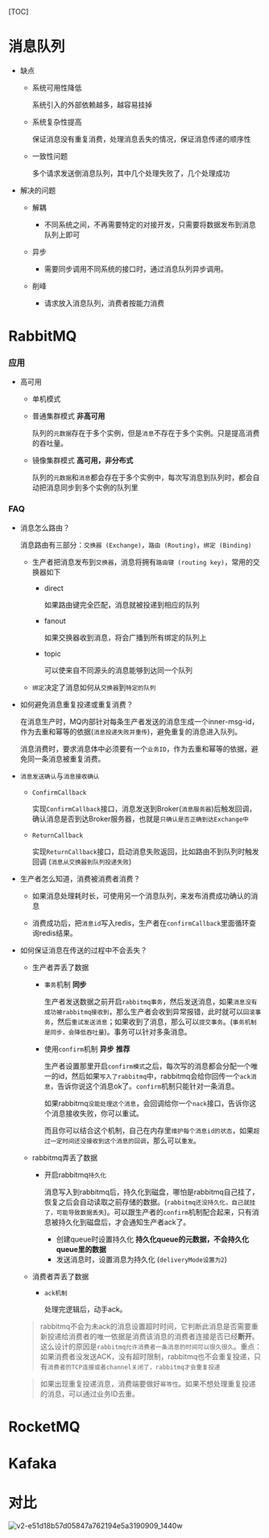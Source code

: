 [TOC]

# 消息队列

+ 缺点
  
  + 系统可用性降低
    
    系统引入的外部依赖越多，越容易挂掉
    
  + 系统复杂性提高
  
    保证消息没有重复消费，处理消息丢失的情况，保证消息传递的顺序性
  
  + 一致性问题
  
    多个请求发送倒消息队列，其中几个处理失败了，几个处理成功
  
+ 解决的问题
  
  + 解耦
  
    + 不同系统之间，不再需要特定的对接开发，只需要将数据发布到消息队列上即可
  
  + 异步
  
    + 需要同步调用不同系统的接口时，通过消息队列异步调用。
  
  + 削峰
  
    + 请求放入消息队列，消费者按能力消费
  
      
  
      

# RabbitMQ

### 应用

+ 高可用

  + 单机模式

  + 普通集群模式 **非高可用**

    队列的`元数据`存在于多个实例，但是`消息`不存在于多个实例。只是提高消费的吞吐量。

  + 镜像集群模式 **高可用，非分布式**

    队列的`元数据`和`消息`都会存在于多个实例中，每次写消息到队列时，都会自动把消息同步到多个实例的队列里


### FAQ

+ 消息怎么路由？

  消息路由有三部分：`交换器 (Exchange)`，`路由 (Routing)`，`绑定 (Binding)`

  + 生产者把消息发布到`交换器`，消息将拥有`路由键 (routing key)`，常用的交换器如下

    + direct

      如果路由键完全匹配，消息就被投递到相应的队列

    + fanout

      如果交换器收到消息，将会广播到所有绑定的队列上

    + topic

      可以使来自不同源头的消息能够到达同一个队列

  + `绑定`决定了消息如何从`交换器`到`特定的队列`

+ 如何避免消息重复投递或重复消费？

  在消息生产时，MQ内部针对每条生产者发送的消息生成一个inner-msg-id，作为去重和幂等的依据(`消息投递失败并重传`)，避免重复的消息进入队列。

  消息消费时，要求消息体中必须要有一个`业务ID`，作为去重和幂等的依据，避免同一条消息被重复消费。

+ `消息发送确认`与`消息接收确认`

  + `ConfirmCallback`

    实现`ConfirmCallback`接口，消息发送到Broker(`消息服务器`)后触发回调，确认消息是否到达Broker服务器，也就是`只确认是否正确到达Exchange中`

  + `ReturnCallback`

    实现`ReturnCallback`接口，启动消息失败返回，比如路由不到队列时触发回调 (`消息从交换器到队列投递失败`)

+ 生产者怎么知道，消费被消费者消费？

  + 如果消息处理耗时长，可使用另一个消息队列，来发布消费成功确认的消息

  + 消费成功后，把`消息id`写入redis，生产者在`confirmCallback`里面循环查询redis结果。

+ 如何保证消息在传送的过程中不会丢失？

  + 生产者弄丢了数据

    + `事务`机制 **同步**

      生产者发送数据之前开启`rabbitmq事务`，然后发送消息，如果`消息没有成功被rabbitmq接收到`，那么生产者会收到异常报错，此时就可以`回滚事务`，然后`重试发送消息`；如果收到了消息，那么可以`提交事务`。(`事务机制是同步，会降低吞吐量`)。事务可以针对多条消息。

    + 使用`confirm`机制 **异步** **推荐**

      生产者设置那里开启`confirm模式`之后，每次写的消息都会分配一个唯一的id，然后如果`写入了rabbitmq`中，rabbitmq会给你回传一个`ack消息`，告诉你说这个消息ok了。`confirm`机制只能针对一条消息。

      如果rabbitmq`没能处理这个消息`，会回调给你一个`nack`接口，告诉你这个消息接收失败，你可以重试。

      而且你可以结合这个机制，自己在内存里`维护每个消息id的状态`，如果`超过一定时间还没接收到这个消息的回调`，那么可以`重发`。

  + rabbitmq弄丢了数据

    + 开启rabbitmq`持久化`

      消息写入到rabbitmq后，持久化到磁盘，哪怕是rabbitmq自己挂了，恢复之后会自动读取之前存储的数据。(`rabbitmq还没持久化，自己就挂了，可能导致数据丢失`)。可以跟生产者的`confirm`机制配合起来，只有消息被持久化到磁盘后，才会通知生产者ack了。

      + 创建queue时设置持久化 **持久化queue的元数据，不会持久化queue里的数据**
      + 发送消息时，设置消息为持久化 (`deliveryMode设置为2`)

  + 消费者弄丢了数据

    + `ack机制`

      处理完逻辑后，动手ack。

  > rabbitmq不会为未ack的消息设置超时时间，它判断此消息是否需要重新投递给消费者的唯一依据是消费该消息的消费者连接是否已经**断开**。这么设计的原因是`rabbitmq允许消费者一条消息的时间可以很久很久`。重点：如果消费者没发送ACK，没有超时限制，rabbitmq也不会重复投递，只有`消费者的TCP连接或者channel关闭了，rabbitmq才会重复投递`

  > 如果出现重复投递消息，消费端要做好`幂等性`。如果不想处理重复投递的消息，可以通过业务ID去重。

  

  

  

  



# RocketMQ

# Kafaka

# 对比

![v2-e51d18b57d05847a762194e5a3190909_1440w](../images/v2-e51d18b57d05847a762194e5a3190909_1440w.jpg)
